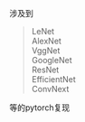 涉及到
  >LeNet  
  >AlexNet  
  >VggNet  
  >GoogleNet  
  >ResNet  
  >EfficientNet  
  >ConvNext  
 
等的pytorch复现
